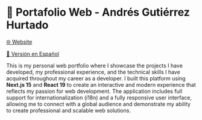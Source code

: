 # 🤵 Portafolio Web - Andrés Gutiérrez Hurtado

[🌐 Website](https://andres-portfolio-b4dv.onrender.com)

[📑 Versión en Español](./README.es.md)

This is my personal web portfolio where I showcase the projects I have developed, my professional experience, and the technical skills I have acquired throughout my career as a developer. I built this platform using **Next.js 15** and **React 19** to create an interactive and modern experience that reflects my passion for web development. The application includes full support for internationalization (i18n) and a fully responsive user interface, allowing me to connect with a global audience and demonstrate my ability to create professional and scalable web solutions.

